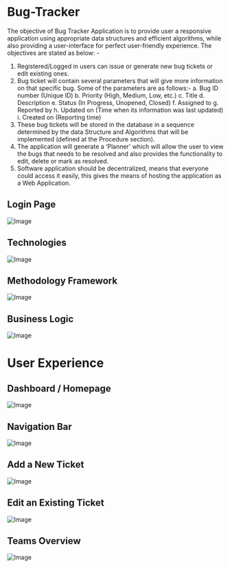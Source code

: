 # Bug-Tracker
The objective of Bug Tracker Application is to provide user a responsive application using appropriate data structures and efficient algorithms, while also providing a user-interface for perfect user-friendly experience. The objectives are stated as below: -
1.	Registered/Logged in users can issue or generate new bug tickets or edit existing ones.
2.	Bug ticket will contain several parameters that will give more information on that specific bug. Some of the parameters are as follows:-
a.	Bug ID number (Unique ID)
b.	Priority (High, Medium, Low, etc.)
c.	Title
d.	Description
e.	Status (In Progress, Unopened, Closed)
f.	Assigned to
g.	Reported by
h.	Updated on (Time when its information was last updated)
i.	Created on (Reporting time)
3.	These bug tickets will be stored in the database in a sequence determined by the data Structure and Algorithms that will be implemented (defined at the Procedure section).
4.	The application will generate a ‘Planner’ which will allow the user to view the bugs that needs to be resolved and also provides the functionality to edit, delete or mark as resolved.
5.	Software application should be decentralized, means that everyone could access it easily, this gives the means of hosting the application as a Web Application.


## Login Page
![Image](/readme_assets/Picture4.png)
## Technologies
![Image](/readme_assets/Picture3.png)
## Methodology Framework
![Image](/readme_assets/Picture1.png)
## Business Logic
![Image](/readme_assets/Picture2.png)

# User Experience
## Dashboard / Homepage
![Image](/readme_assets/Picture5.png)
## Navigation Bar
![Image](/readme_assets/Picture9.png)
## Add a New Ticket
![Image](/readme_assets/Picture7.png)
## Edit an Existing Ticket
![Image](/readme_assets/Picture6.png)
## Teams Overview
![Image](/readme_assets/Picture8.png)